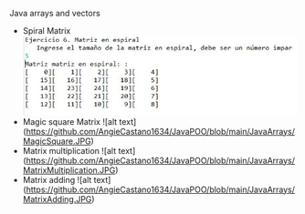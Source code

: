 Java arrays and vectors
- Spiral Matrix
![Spiral](./images/SpiralMatrix.JPG)
- Magic square Matrix
![alt text] (https://github.com/AngieCastano1634/JavaPOO/blob/main/JavaArrays/MagicSquare.JPG)
- Matrix multiplication
![alt text] (https://github.com/AngieCastano1634/JavaPOO/blob/main/JavaArrays/MatrixMultiplication.JPG)
- Matrix adding
![alt text] (https://github.com/AngieCastano1634/JavaPOO/blob/main/JavaArrays/MatrixAdding.JPG)
